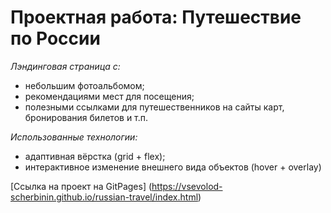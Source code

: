 # Проектная работа: Путешествие по России

*Лэндинговая страница с:*
* небольшим фотоальбомом;
* рекомендациями мест для посещения;
* полезными ссылками для путешественников на сайты карт, бронирования билетов и т.п.

*Использованные технологии:*
* адаптивная вёрстка (grid + flex);
* интерактивное изменение внешнего вида объектов (hover + overlay)

[Ссылка на проект на GitPages] (https://vsevolod-scherbinin.github.io/russian-travel/index.html)
